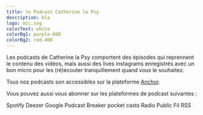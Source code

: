 ```yaml
---
title: le Podcast Catherine la Psy
description: bla
logo: mic.svg
colorText: white
colorBg1: purple-800
colorBg2: red-400
---
```

Les podcasts de Catherine la Psy comportent des épisodes qui reprennent le contenu des vidéos, mais aussi des lives instagrams enregistrés avec un bon micro pour les (ré)écouter tranquillement quand vous le souhaitez.

Tous nos podcasts son accessibles sur la plateforme [Anchor](https://anchor.fm/catherine-la-psy).

Vous pouvez aussi vous abonner sur les plateformes de podcast suivantes : 

<podcast url="https://open.spotify.com/show/2IrqGCu6W3JFyaJvKNwlrB" image="spotify.png" >Spotify</podcast>
<podcast url="https://deezer.com/show/2820522" image="deezer.png" >Deezer</podcast>
<podcast url="https://podcasts.google.com/feed/aHR0cHM6Ly9hbmNob3IuZm0vcy82MzQ2ZDA5NC9wb2RjYXN0L3Jzcw==" image="google_podcasts.png" >Google Podcast</podcast>
<podcast url="https://www.breaker.audio/catherine-la-psy" image="breaker.png" >Breaker</podcast>
<podcast url="https://pca.st/uvj2bfj1" image="pocket_casts.png" >pocket casts</podcast>
<podcast url="https://radiopublic.com/catherine-la-psy-GZm7OJ" image="radiopublic.png" >Radio Public</podcast>
<podcast url="https://anchor.fm/s/6346d094/podcast/rss" image="rss.png" >Fil RSS</podcast>



